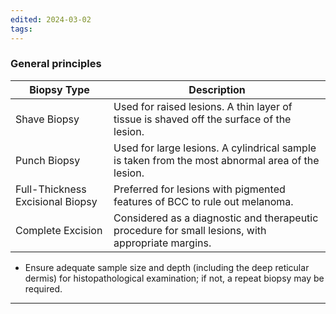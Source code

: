 ```yaml
---
edited: 2024-03-02
tags:
---
```

### General principles
| Biopsy Type                      | Description                                                                                       |
| -------------------------------- | ------------------------------------------------------------------------------------------------- |
| Shave Biopsy                     | Used for raised lesions. A thin layer of tissue is shaved off the surface of the lesion.          |
| Punch Biopsy                     | Used for large lesions. A cylindrical sample is taken from the most abnormal area of the lesion.  |
| Full-Thickness Excisional Biopsy | Preferred for lesions with pigmented features of BCC to rule out melanoma.                        |
| Complete Excision                | Considered as a diagnostic and therapeutic procedure for small lesions, with appropriate margins. |
- Ensure adequate sample size and depth (including the deep reticular dermis) for histopathological examination; if not, a repeat biopsy may be required.

---
